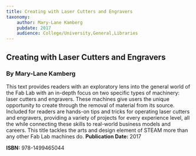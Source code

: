 ```yaml
---
title: Creating with Laser Cutters and Engravers
taxonomy:
	author: Mary-Lane Kamberg
	pubdate: 2017
	audience: College/University,General,Libraries
---
```

## Creating with Laser Cutters and Engravers
### By Mary-Lane Kamberg

This text provides readers with an exploratory lens into the general world of the Fab Lab with an in-depth focus on two specific types of machinery: laser cutters and engravers. These machines give users the unique opportunity to create through the removal of material from its source. Included for readers are hands-on tips and tricks for operating laser cutters and engravers, providing a variety of projects for every experience level, all the while connecting these skills to real-world business models and careers. This title tackles the arts and design element of STEAM more than any other Fab Lab machines do.
**Publication Date:** 2017

**ISBN:** 978-1499465044